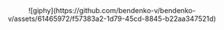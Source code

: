 <div id="header" align="center">
  ![giphy](https://github.com/bendenko-v/bendenko-v/assets/61465972/f57383a2-1d79-45cd-8845-b22aa347521d)

</div>

<!--
**bendenko-v/bendenko-v** is a ✨ _special_ ✨ repository because its `README.md` (this file) appears on your GitHub profile.

Here are some ideas to get you started:

- 🔭 I’m currently working on ...
- 🌱 I’m currently learning ...
- 👯 I’m looking to collaborate on ...
- 🤔 I’m looking for help with ...
- 💬 Ask me about ...
- 📫 How to reach me: ...
- 😄 Pronouns: ...
- ⚡ Fun fact: ...
-->
